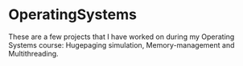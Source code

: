 # OperatingSystems
These are a few projects that I have worked on during my Operating Systems course: Hugepaging simulation, Memory-management and Multithreading. 
